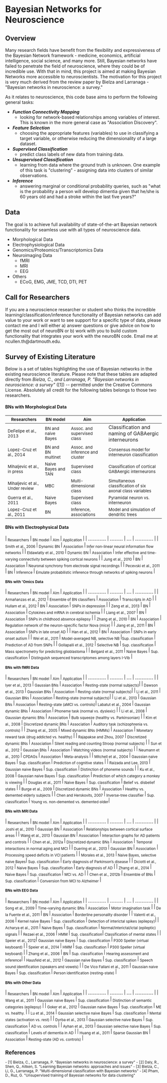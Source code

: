 # Bayesian Networks for Neuroscience

<h2>Overview</h2>
Many research fields have benefit from the flexibility and expressiveness of the Bayesian Network framework - medicine, economics, artificial intelligence, social science, and many more. Still, Bayesian networks have failed to penetrate the field of neuroscience, where they could be of incredible use. With that in mind, this project is aimed at making Bayesian Networks more accessible to neuroscientists. The motivation for this project is very much derived from the review paper by Bielza and Larranaga - "Bayesian networks in neuroscience: a survey."

As it relates to neuroscience, this code base aims to perform the following general tasks:
- <b><i>Function Connectivity Mapping</i></b>
	- looking for network-based relationships among variables of interest. This is
known in the more general case as "Association Discovery".
- <b><i>Feature Selection</i></b> 
	- choosing the appropriate features (variables) to use in classifying a target variable, or otherwise
reducing the dimensionality of a large dataset.
- <b><i>Supervised Classification</i></b>
	- predict class labels of new data from training data.
- <b><i>Unsupervised Classification</i></b>
	- learning from data where the ground truth is unknown. One example of this task is "clustering" - assigning data into clusters of similar observations.
- <b><i>Inference</i></b>
	- answering marginal or conditional probability queries, such as "what is the probability a person will develop dimentia given that he/she is 60 years old and had a stroke within the last five years?"

<h2>Data</h2>

The goal is to achieve full availability of state-of-the-art Bayesian network functionality for seamless use with all types of neuroscience data.
- Morphological Data
- Electrophysiological Data
- Genomics/Proteomics/Transcriptomics Data
- Neuroimaging Data
	- fMRI
	- MRI
	- EEG
- Others
	- ECoG, EMG, JME, TCD, DTI, PET

<h2>Call for Researchers</h2>
If you are a neuroscience researcher or student who thinks the incredible learning/classification/inference functionality of Bayesian networks can add value to your work or want to see support for a specific type of data, please contact me and I will either a) answer questions or give advice on how to get the most out of neuroBN or b) work with you to build custom functionality that integrates your work with the neuroBN code. Email me at ncullen.th@dartmouth.edu.




<h2>Survey of Existing Literature</h2>
Below is a set of tables highlighting the use of Bayesian networks in the existing neuroscience literature. Please note that these tables are adapted directly from <i>Bielza, C., and Larranaga, P. "Bayesian networks in neuroscience: a survey"</i> ([1]) -- permitted under the Creative Commons License. Absolutely all credit for the following tables belongs to those two researchers.

<h4>BNs with Morphological Data</h4>

|<sub> Researchers </sub>|<sub> BN model </sub>|<sub> Aim </sub>|<sub> Application </sub>|
|----------- |-------- |--- | ----------- |
|<sub> DeFelipe et al., 2013 </sub>|<sub> BN and naive Bayes </sub>|<sub> Assoc. and supervised class </sub>| Classification and naming of GABAergic interneurons </sub>|
|<sub> Lopez-Cruz et al., 2014 </sub>|<sub> BN and BN multinet </sub>|<sub> Assoc. and inference and cluster </sub>| <sub> Consensus model for interneuron classification </sub>|
|<sub>Mihaljevic et al., in press </sub>|<sub> Naive Bayes and TAN </sub>|<sub> Supervised class </sub>|<sub> Classification of cortical GABAergic interneurons </sub>|
|<sub>Mihaljevic et al., Under review </sub>|<sub> MBC </sub>|<sub> Multi-dimensional class </sub>|<sub> Simultaneous classification of six axonal class variables </sub>|
|<sub>Guerra et al., 2011 </sub>|<sub> Naive Bayes </sub>|<sub> Supervised class </sub>|<sub> Pyramidal neuron vs. interneuron </sub>|
|<sub>Lopez-Cruz et al., 2011 </sub>|<sub> BN </sub>|<sub> Inference, associations </sub>|<sub> Model and simulation of dendritic trees </sub>|

<h4>BNs with Electrophysical Data</h4>
</sub>|<sub> Researchers </sub>|<sub> BN model </sub>|<sub> Aim </sub>|<sub> Application </sub>|<sub>
</sub>|<sub> ----------- </sub>|<sub> -------- </sub>|<sub> --- </sub>|<sub> ----------- </sub>|<sub>
</sub>|<sub> Smith et al., 2006 </sub>|<sub> Dynamic BN </sub>|<sub> Association </sub>|<sub> Infer non-linear neural information flow networks </sub>|<sub>
</sub>|<sub> Eldawlatly et al., 2010 </sub>|<sub> Dynamic BN </sub>|<sub> Association </sub>|<sub> Infer effective and time-varying connectivity between spiking cortical neurons </sub>|<sub>
</sub>|<sub> Jung et al., 2010 </sub>|<sub> BN </sub>|<sub> Association </sub>|<sub> Neuronal synchrony from electrode signal recordings </sub>|<sub>
</sub>|<sub> Pecevski et al., 2011 </sub>|<sub> BN </sub>|<sub> Inference </sub>|<sub> Emulate probabilistic inference through networks of spiking neurons </sub>|<sub>

<h4>BNs with 'Omics Data</h4>
</sub>|<sub> Researchers </sub>|<sub> BN model </sub>|<sub> Aim </sub>|<sub> Application </sub>|<sub>
</sub>|<sub> ----------- </sub>|<sub> -------- </sub>|<sub> --- </sub>|<sub> ----------- </sub>|<sub>
</sub>|<sub> Armañanzas et al., 2012 </sub>|<sub> Ensemble of BN classifiers </sub>|<sub> Association </sub>|<sub> Transcripts in AD </sub>|<sub>
</sub>|<sub> Hullam et al., 2012 </sub>|<sub> BN </sub>|<sub> Association </sub>|<sub> SNPs in depression </sub>|<sub>
</sub>|<sub> Zeng et al., 2013 </sub>|<sub> BN </sub>|<sub> Association </sub>|<sub> Cytokines and mRNA in cerebral ischemia </sub>|<sub>
</sub>|<sub> Liang et al., 2007 </sub>|<sub> BN </sub>|<sub> Association </sub>|<sub> SNPs in childhood absence epilepsy </sub>|<sub>
</sub>|<sub> Zhang et al., 2010 </sub>|<sub> BN </sub>|<sub> Association </sub>|<sub> Regulation network of the neuron-specific factor Nova (mice) </sub>|<sub>
</sub>|<sub> Jiang et al., 2011 </sub>|<sub> BN </sub>|<sub> Association </sub>|<sub> SNPs in late onset AD </sub>|<sub>
</sub>|<sub> Han et al., 2012 </sub>|<sub> BN </sub>|<sub> Association </sub>|<sub> SNPs in early onset autism </sub>|<sub>
</sub>|<sub> Wei et al., 2011 </sub>|<sub> Model-averaged NB, selective NB </sub>|<sub>Sup. classification </sub>|<sub> Prediction of AD from SNPs </sub>|<sub>
</sub>|<sub> Gollapalli et al., 2012 </sub>|<sub> Selective NB </sub>|<sub> Sup. classification </sub>|<sub> Mass spectrometry for predicting glioblastoma </sub>|<sub>
</sub>|<sub> Belgard et al., 2011 </sub>|<sub> Naive Bayes </sub>|<sub> Sup. classification </sub>|<sub> Distinguish sequenced transcriptomes among layers I-VIb </sub>|<sub>

<h4>BNs with fMRI Data</h4>
</sub>|<sub> Researchers </sub>|<sub> BN model </sub>|<sub> Aim </sub>|<sub> Application </sub>|<sub>
</sub>|<sub> ----------- </sub>|<sub> -------- </sub>|<sub> --- </sub>|<sub> ----------- </sub>|<sub>
</sub>|<sub> Iyer et al., 2013 </sub>|<sub> Gaussian BNs </sub>|<sub> Association </sub>|<sub> Resting-state (normal subjects)</sub>|<sub> 
</sub>|<sub> Dawson et al., 2013 </sub>|<sub> Gaussian BNs </sub>|<sub> Association </sub>|<sub> Resting-state (normal subjects)</sub>|<sub> 
</sub>|<sub> Li et al., 2011 </sub>|<sub> Gaussian BNs </sub>|<sub> Association </sub>|<sub> Resting-state (normal subjects)</sub>|<sub> 
</sub>|<sub> Li et al., 2013 </sub>|<sub> Gaussian BNs </sub>|<sub> Association </sub>|<sub> Resting-state (aMCI vs. controls)</sub>|<sub> 
Labatut et al., 2004 </sub>|<sub> Gaussian dynamic BNs </sub>|<sub> Association </sub>|<sub> Phoneme task (normal vs. dyslexic) </sub>|<sub> 
</sub>|<sub> Li et al., 2008 </sub>|<sub> Gaussian dynamic BNs </sub>|<sub> Association </sub>|<sub> Bulb squeeze (healthy vs. Parkinsonian) </sub>|<sub> 
</sub>|<sub> Kim et al., 2008 </sub>|<sub> Discretized dynamic BNs </sub>|<sub> Association </sub>|<sub> Auditory task (schizophrenia vs. controls) </sub>|<sub> 
</sub>|<sub> Zhang et al., 2005 </sub>|<sub> Mixed dynamic BNs (HMMs) </sub>|<sub> Association </sub>|<sub> Monetary reward task (drug addicted vs. healthy) </sub>|<sub> 
</sub>|<sub> Rajapakse and Zhou, 2007 </sub>|<sub> Discretized dynamic BNs </sub>|<sub> Association </sub>|<sub> Silent reading and counting Stroop (normal subjects) </sub>|<sub> 
</sub>|<sub> Sun et al., 2012 </sub>|<sub> Gaussian BNs </sub>|<sub> Association </sub>|<sub> Watching videos (normal subjects) </sub>|<sub> 
</sub>|<sub> Neumann et al., 2010 </sub>|<sub> CPDAGs </sub>|<sub> Association </sub>|<sub> Meta-analysis </sub>|<sub> 
</sub>|<sub> Mitchell et al., 2004 </sub>|<sub> Gaussian naive Bayes </sub>|<sub> Sup. classification </sub>|<sub> Prediction of cognitive states </sub>|<sub> 
</sub>|<sub> Raizada and Lee, 2013 </sub>|<sub> Gaussian naive Bayes </sub>|<sub> Sup. classification </sub>|<sub> Distinction of phoneme sounds </sub>|<sub> 
</sub>|<sub> Ku et al., 2008 </sub>|<sub> Gaussian naive Bayes </sub>|<sub> Sup. classification </sub>|<sub> Prediction of which category a monkey is viewing </sub>|<sub> 
</sub>|<sub> Douglas et al., 2011 </sub>|<sub> Naive Bayes </sub>|<sub> Sup. classification </sub>|<sub> Belief vs. disbelief states </sub>|<sub> 
</sub>|<sub> Burge et al., 2009 </sub>|<sub> Discretized dynamic BNs </sub>|<sub> Association </sub>|<sub>  Healthy vs. demented elderly subjects </sub>|<sub> 
</sub>|<sub> Chen and Herskovits, 2007 </sub>|<sub> Inverse-tree classifier </sub>|<sub> Sup. classification </sub>|<sub> Young vs. non-demented vs. demented older</sub>|<sub>

<h4>BNs with MRI Data</h4>
</sub>|<sub> Researchers </sub>|<sub> BN model </sub>|<sub> Aim </sub>|<sub> Application </sub>|<sub>
</sub>|<sub> ----------- </sub>|<sub> -------- </sub>|<sub> --- </sub>|<sub> ----------- </sub>|<sub>
</sub>|<sub> Joshi et al., 2010 </sub>|<sub> Gaussian BN </sub>|<sub> Association </sub>|<sub> Relationships between cortical surface areas </sub>|<sub> 
</sub>|<sub> Wang et al., 2013 </sub>|<sub> Gaussian BN </sub>|<sub> Association </sub>|<sub> Interaction graphs for AD patients and controls </sub>|<sub> 
</sub>|<sub> Chen et al., 2012a </sub>|<sub> Discretized dynamic BNs </sub>|<sub> Association </sub>|<sub> Temporal interactions in normal aging and MCI </sub>|<sub> 
</sub>|<sub> Duering et al., 2013 </sub>|<sub> Gaussian BN </sub>|<sub> Association </sub>|<sub> Processing speed deficits in VCI patients </sub>|<sub> 
</sub>|<sub> Morales et al., 2013 </sub>|<sub> Naive Bayes, selective naive Bayes</sub>|<sub>  Sup. classification </sub>|<sub> Early diagnosis of Parkinson’s disease </sub>|<sub> 
</sub>|<sub> Diciotti et al., 2012 </sub>|<sub> Naive Bayes </sub>|<sub> Sup. classification </sub>|<sub> Early diagnosis of AD </sub>|<sub> 
</sub>|<sub> Zhang et al., 2014 </sub>|<sub> Naive Bayes </sub>|<sub> Sup. classification </sub>|<sub> MCI vs. AD </sub>|<sub> 
</sub>|<sub> Chen et al., 2012b </sub>|<sub> Ensemble of BNs </sub>|<sub> Sup. classification </sub>|<sub> Conversion from MCI to Alzheimer </sub>|<sub> 

<h4>BNs with EEG Data</h4>
</sub>|<sub> Researchers </sub>|<sub> BN model </sub>|<sub> Aim </sub>|<sub> Application </sub>|<sub>
</sub>|<sub> ----------- </sub>|<sub> -------- </sub>|<sub> --- </sub>|<sub> ----------- </sub>|<sub>
</sub>|<sub> Song et al., 2009 </sub>|<sub> Time-varying dynamic BNs </sub>|<sub> Association </sub>|<sub> Motor imagination task </sub>|<sub> 
</sub>|<sub> De la Fuente et al., 2011 </sub>|<sub> BN </sub>|<sub> Association </sub>|<sub> Borderline personality disorder </sub>|<sub> 
</sub>|<sub> Valenti et al., 2006 </sub>|<sub> Kernel naive Bayes </sub>|<sub> Sup. classification </sub>|<sub> Detection of interictal spikes (epilepsy)</sub>|<sub> 
</sub>|<sub> Acharya et al., 2011 </sub>|<sub> Naive Bayes </sub>|<sub> Sup. classification </sub>|<sub> Normal/interictal/ictal (epileptic) signals </sub>|<sub> 
</sub>|<sub> Rezaei et al., 2006 </sub>|<sub> HMM </sub>|<sub> Sup. classification</sub>|<sub>  Classification of mental states </sub>|<sub> 
</sub>|<sub> Speier et al., 2012</sub>|<sub>  Gaussian naive Bayes </sub>|<sub> Sup. classification </sub>|<sub> P300 Speller (virtual keyboard) </sub>|<sub> 
</sub>|<sub> Speier et al., 2014 </sub>|<sub> HMM </sub>|<sub> Sup. classification </sub>|<sub> P300 Speller (virtual keyboard) </sub>|<sub> 
</sub>|<sub> Zhang et al., 2006 </sub>|<sub> BN </sub>|<sub> Sup. classification </sub>|<sub> Hearing assessment and inference</sub>|<sub> 
</sub>|<sub> Hausfeld et al., 2012 </sub>|<sub>  Gaussian naive Bayes </sub>|<sub> Sup. classification </sub>|<sub> Speech sound identification (speakers and vowels) </sub>|<sub> 
</sub>|<sub> De Vico Fallani et al., 2011 </sub>|<sub> Gaussian naive Bayes </sub>|<sub> Sup. classification </sub>|<sub> Person identification (resting-state) </sub>|<sub> 

<h4>BNs with Other Data</h4>
</sub>|<sub> Researchers </sub>|<sub> BN model </sub>|<sub> Aim </sub>|<sub> Application </sub>|<sub>
</sub>|<sub> ----------- </sub>|<sub> -------- </sub>|<sub> --- </sub>|<sub> ----------- </sub>|<sub>
</sub>|<sub> Wang et al., 2011 </sub>|<sub> Gaussian naive Bayes </sub>|<sub> Sup. classification </sub>|<sub> Distinction of semantic categories (epilepsy) </sub>|<sub> 
</sub>|<sub> Goker et al., 2012 </sub>|<sub> Gaussian naive Bayes </sub>|<sub> Sup. classification </sub>|<sub> ME vs. healthy. </sub>|<sub> 
</sub>|<sub> Lu et al., 2014 </sub>|<sub> Gaussian selective naive Bayes </sub>|<sub> Sup. classification </sub>|<sub> Mental states (activation vs. rest) </sub>|<sub> 
</sub>|<sub> Dyrba et al., 2013 </sub>|<sub> Gaussian selective naive Bayes </sub>|<sub> Sup. classification </sub>|<sub> AD vs. controls </sub>|<sub> 
</sub>|<sub> Ayhan et al., 2013 </sub>|<sub> Gaussian selective naive Bayes </sub>|<sub> Sup. classification </sub>|<sub> Levels of dementia in AD </sub>|<sub> 
</sub>|<sub> Huang et al., 2011 </sub>|<sub> Sparse Gaussian BN </sub>|<sub> Association </sub>|<sub> Resting-state (AD vs. controls) </sub>|<sub> 

<h2>References</h2>
- [1] Bielza, C., Larranaga, P. "Bayesian networks in neuroscience: a survey"
- [2] Daly, R., Shen, Q., Aitken, S. "Learning Bayesian networks: approaches and issues"
- [3] Bielza, C., Li, G., Larranaga, P. "Multi-dimensional classification with Bayesian networks"
- [4] Pham, D., Ruz, G. "Unsupervised training of Bayesian networks for data clustering"








